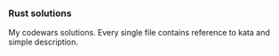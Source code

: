 ### Rust solutions

My codewars solutions. Every single file contains reference to kata and simple description.
